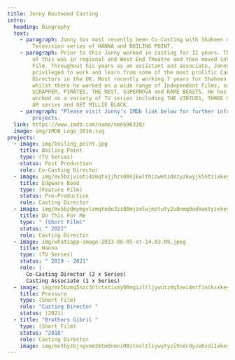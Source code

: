 ```yaml
---
title: Jonny Boutwood Casting
intro:
  heading: Biography
  text:
    - paragraph: Jonny has most recently been Co-Casting with Shaheen on the
        Television series of HANNA and BOILING POINT.
    - paragraph: Prior to this Jonny worked in casting for 12 years. The first 3 years
        of this was in regional and West End Theatre and then moved into TV and
        Film. Throughout his years as an assistant and associate, Jonny has been
        privileged to work and learn from some of the most prolific Casting
        Directors in the UK. Most recently working 7 years for Shaheen Baig and
        whilst there he worked on a wide range of Independent Films, such as;
        SCRAPPER, PIRATES, THE NEST, SUPERNOVA and RARE BEASTS. He has also
        worked on a variety of TV series including THE VIRTUES, THREE GIRLS, I
        AM series and GET MILLIE BLACK.
    - paragraph: "Please visit Jonny's IMDb link below for further information on
        projects.                   "
  link: https://www.imdb.com/name/nm6696328/
  image: img/IMDB_Logo_2016.svg
projects:
  - image: img/boiling_point.jpg
    title: Boiling Point
    type: (TV Series)
    status: Post Production
    role: Co-Casting Director
  - image: img/mv5bzjvioti4zmqtnjjhzs00njkwlthizwmtzdezyzkwyjk5ntzixkeyxkfqcgdeqxvyndizotm4nzi-._v1_.jpg
    title: Edgware Road
    type: (Feature Film)
    status: Pre-Production
    role: Casting Director
  - image: img/mv5bzdmymgvlzmqtode3zs00mjzmlwjmztuty2u0nmq0odkwotyzxkeyxkfqcgdeqxvymjm3nte4oti-._v1_.jpg
    title: Do This For Me
    type: " (Short Film)"
    status: " 2022"
    role: Casting Director
  - image: img/whatsapp-image-2023-06-05-at-14.03.09.jpeg
    title: Hanna
    type: (TV Series)
    status: " 2019 - 2021"
    role: |-
      Co-Casting Director (2 x Series)
      Casting Associate (1 x Series)
  - image: img/mv5bzmq5nzc3ntctntixmy00mgizltljywutzdq5zwi4mtfintkxxkeyxkfqcgdeqxvyodgxotu0ndg-._v1_.jpg
    title: Pressure
    type: (Short Film)
    role: "Casting Director "
    status: (2021)
  - title: "Brothers Gibril "
    type: (Short Film)
    status: "2018"
    role: Casting Director
    image: img/mv5byzbjngvmm2mtmdnmni00ztmxltliywytyzi5ndc0yze0zdi1xkeyxkfqcgdeqxvyndi3ndmznzg-._v1_.jpg
---
```

